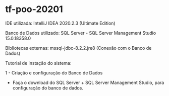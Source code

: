 # tf-poo-20201


IDE utilizada: IntelliJ IDEA 2020.2.3 (Ultimate Edition)

Banco de Dados utilizado: SQL Server - SQL Server Management Studio 15.0.18358.0

Bibliotecas externas: mssql-jdbc-8.2.2.jre8 (Conexão com o Banco de Dados)

Tutorial de instação do sistema:

1 - Criação e configuração do Banco de Dados
* Faça o download do SQL Server + SQL Server Management Studio, para configuração do banco de dados.

